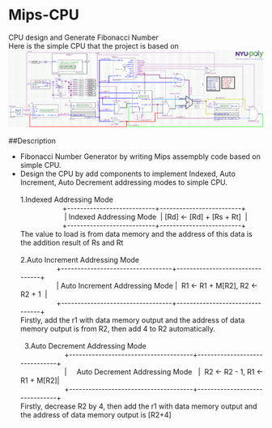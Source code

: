 # Mips-CPU
CPU design and Generate Fibonacci Number<br>
Here is the simple CPU that the project is based on
![Image of cpu](https://github.com/qyyMriel/Mips-CPU/blob/master/src/mips_ss_v2_sch.gif)


##Description
* Fibonacci Number Generator by writing  Mips assempbly code based on simple CPU.
* Design the CPU by add components to implement Indexed, Auto Increment, Auto Decrement addressing modes to simple CPU.<br><br>
1.Indexed Addressing Mode <br>
                      +---------------------------+-------------------------+ <br>
                       | Indexed Addressing Mode  | [Rd] <- [Rd] + [Rs + Rt]  | <br>
                      +---------------------------+-------------------------+ <br>
The value to load is from data memory and the address of this data is the addition result of Rs and Rt<br><br>
2.Auto Increment Addressing Mode <br>
                   +----------------------------------+--------------------------------+ <br>
                   |  Auto Increment Addressing Mode  |  R1 <- R1 + M[R2], R2 <- R2 + 1  | <br>
                   +----------------------------------+--------------------------------+ <br>
Firstly, add the r1 with data memory output and the address of data memory output is from R2, then add 4 to R2 automatically.  <br><br>   
3.Auto Decrement Addressing Mode<br>
                       +--------------------------------------+-------------------------------+ <br>
                       |     Auto Decrement Addressing Mode   |  R2 <- R2 - 1, R1 <- R1 + M[R2]| <br>
                       +--------------------------------------+-------------------------------+ <br>
Firstly, decrease R2 by 4, then add the r1 with data memory output and the address of data memory output is [R2+4]<br>
